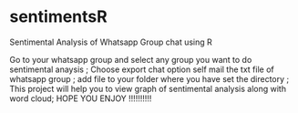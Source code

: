 # sentimentsR
Sentimental Analysis of Whatsapp Group chat using R

Go to your whatsapp group and select any group you want to do sentimental anaysis ;
Choose export chat option self mail the txt file of whatsapp group ;
add file to your folder where you have set the directory ;
This project will help you to view graph of sentimental analysis along with word cloud;
HOPE YOU ENJOY !!!!!!!!!!
